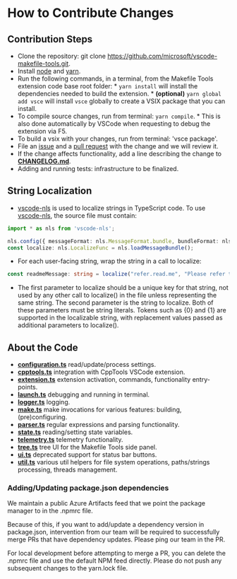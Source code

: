 # How to Contribute Changes

## Contribution Steps

* Clone the repository: git clone https://github.com/microsoft/vscode-makefile-tools.git.
* Install [node](https://nodejs.org) and [yarn](https://yarnpkg.com).
* Run the following commands, in a terminal, from the Makefile Tools extension code base root folder:
      * `yarn install` will install the dependencies needed to build the extension.
      * **(optional)** `yarn global add vsce` will install `vsce` globally to create a VSIX package that you can install.
* To compile source changes, run from terminal: `yarn compile`.
      * This is also done automatically by VSCode when requesting to debug the extension via F5.
* To build a vsix with your changes, run from terminal: 'vsce package'.
* File an [issue](https://github.com/microsoft/vscode-makefile-tools/issues) and a [pull request](https://github.com/microsoft/vscode-makefile-tools/pulls) with the change and we will review it.
* If the change affects functionality, add a line describing the change to [**CHANGELOG.md**](CHANGELOG.md).
* Adding and running tests: infrastructure to be finalized.

## String Localization

* [vscode-nls](https://github.com/microsoft/vscode-nls) is used to localize strings in TypeScript code.  To use [vscode-nls](https://github.com/microsoft/vscode-nls), the source file must contain:
```typescript
import * as nls from 'vscode-nls';

nls.config({ messageFormat: nls.MessageFormat.bundle, bundleFormat: nls.BundleFormat.standalone })();
const localize: nls.LocalizeFunc = nls.loadMessageBundle();
```
* For each user-facing string, wrap the string in a call to localize:
```typescript
const readmeMessage: string = localize("refer.read.me", "Please refer to {0} for troubleshooting information. Issues can be created at {1}", readmePath, "https://github.com/Microsoft/vscode-makefile-tools/issues");
```
* The first parameter to localize should be a unique key for that string, not used by any other call to localize() in the file unless representing the same string.  The second parameter is the string to localize.  Both of these parameters must be string literals.  Tokens such as {0} and {1} are supported in the localizable string, with replacement values passed as additional parameters to localize().

## About the Code

* [**configuration.ts**](src/configuration.ts) read/update/process settings.
* [**cpptools.ts**](src/cpptools.ts) integration with CppTools VSCode extension.
* [**extension.ts**](src/extension.ts) extension activation, commands, functionality entry-points.
* [**launch.ts**](src/launch.ts) debugging and running in terminal.
* [**logger.ts**](src/logger.ts) logging.
* [**make.ts**](src/make.ts) make invocations for various features: building, (pre)configuring.
* [**parser.ts**](src/parser.ts) regular expressions and parsing functionality.
* [**state.ts**](src/state.ts) reading/setting state variables.
* [**telemetry.ts**](src/telemetry.ts) telemetry functionality.
* [**tree.ts**](src/tree.ts) tree UI for the Makefile Tools side panel.
* [**ui.ts**](src/ui.ts) deprecated support for status bar buttons.
* [**util.ts**](src/util.ts) various util helpers for file system operations, paths/strings processing, threads management.

### Adding/Updating package.json dependencies

We maintain a public Azure Artifacts feed that we point the package manager to in the .npmrc file.

Because of this, if you want to add/update a dependency version in package.json, intervention from our team will be required to successfully merge PRs that have dependency updates. Please ping our team in the PR.

For local development before attempting to merge a PR, you can delete the .npmrc file and use the default NPM feed directly. Please do not push any subsequent changes to the yarn.lock file.
